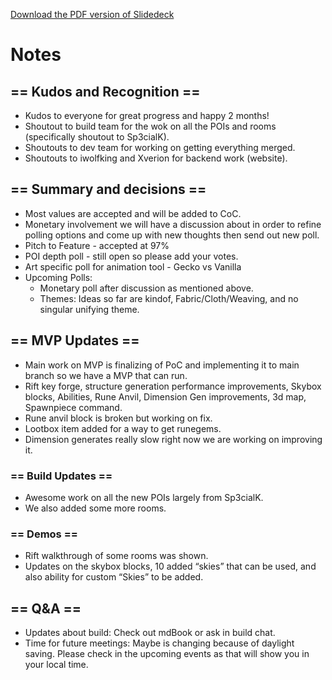 [Download the PDF version of Slidedeck](/other-files/meeting-notes/Wanderers-Weekly-Update-March-29-2025.pdf)
# Notes

## == Kudos and Recognition ==
- Kudos to everyone for great progress and happy 2 months! 
- Shoutout to build team for the wok on all the POIs and rooms (specifically shoutout to Sp3cialK). 
- Shoutouts to dev team for working on getting everything merged. 
- Shoutouts to iwolfking and Xverion for backend work (website). 

## == Summary and decisions ==
- Most values are accepted and will be added to CoC. 
- Monetary involvement we will have a discussion about in order to refine polling options and come up with new thoughts then send out new poll. 
- Pitch to Feature - accepted at 97%
- POI depth poll - still open so please add your votes. 
- Art specific poll for animation tool - Gecko vs Vanilla
- Upcoming Polls: 
  - Monetary poll after discussion as mentioned above.
  - Themes: Ideas so far are kindof, Fabric/Cloth/Weaving, and no singular unifying theme.

## == MVP Updates == 
- Main work on MVP is finalizing of PoC and implementing it to main branch so we have a MVP that can run. 
- Rift key forge, structure generation performance improvements, Skybox blocks, Abilities, Rune Anvil, Dimension Gen improvements, 3d map, Spawnpiece command. 
- Rune anvil block is broken but working on fix. 
- Lootbox item added for a way to get runegems. 
- Dimension generates really slow right now we are working on improving it. 

### == Build Updates ==
- Awesome work on all the new POIs largely from Sp3cialK. 
- We also added some more rooms. 

### == Demos ==
- Rift walkthrough of some rooms was shown. 
- Updates on the skybox blocks, 10 added “skies” that can be used, and also ability for custom “Skies” to be added. 

## == Q&A ==
- Updates about build: Check out mdBook or ask in build chat. 
- Time for future meetings: Maybe is changing because of daylight saving. Please check in the upcoming events as that will show you in your local time. 

